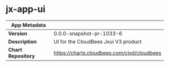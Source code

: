 # jx-app-ui

|App Metadata||
|---|---|
| **Version** | 0.0.0-snapshot-pr-1033-6 |
| **Description** | UI for the CloudBees Jxui V3 product |
| **Chart Repository** | https://charts.cloudbees.com/cjxd/cloudbees |

